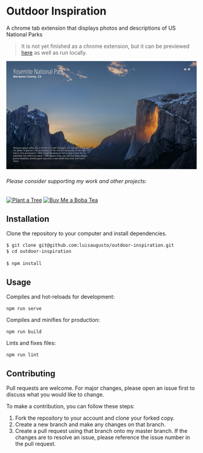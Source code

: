 # Outdoor Inspiration

A chrome tab extension that displays photos and descriptions of US National Parks

> It is not yet finished as a chrome extension, but it can be previewed [here](https://outdoor-inspiration.netlify.app/) as well as run locally.

![](screenshot.jpg)

###### Please consider supporting my work and other projects:

[![Plant a Tree](https://img.shields.io/badge/Plant%20a%20Tree-%F0%9F%8C%B3-green)](https://offset.earth/luisaugusto)
[![Buy Me a Boba Tea](https://img.shields.io/badge/Buy%20Me%20a%20Boba%20Tea-🥤-yellow)](https://www.buymeacoffee.com/luiscodes)

## Installation

Clone the repository to your computer and install dependencies.

```
$ git clone git@github.com:luisaugusto/outdoor-inspiration.git
$ cd outdoor-inspiration

$ npm install
```

## Usage

Compiles and hot-reloads for development:

```
npm run serve
```

Compiles and minifies for production: 

```
npm run build
```

Lints and fixes files:

```
npm run lint
```

## Contributing

Pull requests are welcome. For major changes, please open an issue first to discuss what you would like to change.

To make a contribution, you can follow these steps:

1. Fork the repository to your account and clone your forked copy.
2. Create a new branch and make any changes on that branch.
3. Create a pull request using that branch onto my master branch. If the changes are to resolve an issue, please reference the issue number in the pull request.